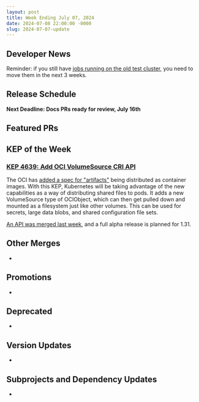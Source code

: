 ```yaml
---
layout: post
title: Week Ending July 07, 2024
date: 2024-07-08 22:00:00 -0000
slug: 2024-07-07-update
---
```


## Developer News

Reminder: if you still have [jobs running on the old test cluster](https://github.com/kubernetes/test-infra/blob/master/docs/job-migration-todo.md), you need to move them in the next 3 weeks.

## Release Schedule

**Next Deadline: Docs PRs ready for review, July 16th**


## Featured PRs


## KEP of the Week

### [KEP 4639: Add OCI VolumeSource CRI API](https://github.com/kubernetes/enhancements/tree/master/keps/sig-node/4639-oci-volume-source)

The OCI has [added a spec for "artifacts"](https://opencontainers.org/posts/blog/2024-03-13-image-and-distribution-1-1/#artifacts) being distributed as container images.  With this KEP, Kubernetes will be taking advantage of the new capabilities as a way of distributing shared files to pods.  It adds a new VolumeSource type of OCIObject, which can then get pulled down and mounted as a filesystem just like other volumes.  This can be used for secrets, large data blobs, and shared configuration file sets.

[An API was merged last week](https://github.com/kubernetes/kubernetes/pull/125659), and a full alpha release is planned for 1.31.

## Other Merges

*

## Promotions

*

## Deprecated

*

## Version Updates

*

## Subprojects and Dependency Updates

*
